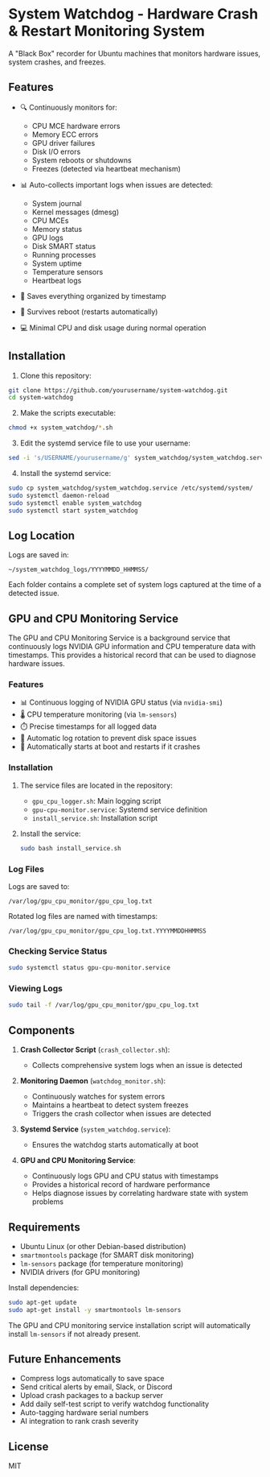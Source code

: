 # System Watchdog - Hardware Crash & Restart Monitoring System

A "Black Box" recorder for Ubuntu machines that monitors hardware issues, system crashes, and freezes.

## Features

- 🔍 Continuously monitors for:
  - CPU MCE hardware errors
  - Memory ECC errors
  - GPU driver failures
  - Disk I/O errors
  - System reboots or shutdowns
  - Freezes (detected via heartbeat mechanism)

- 📊 Auto-collects important logs when issues are detected:
  - System journal
  - Kernel messages (dmesg)
  - CPU MCEs
  - Memory status
  - GPU logs
  - Disk SMART status
  - Running processes
  - System uptime
  - Temperature sensors
  - Heartbeat logs

- 💾 Saves everything organized by timestamp
- 🔄 Survives reboot (restarts automatically)
- 💻 Minimal CPU and disk usage during normal operation

## Installation

1. Clone this repository:
```bash
git clone https://github.com/yourusername/system-watchdog.git
cd system-watchdog
```

2. Make the scripts executable:
```bash
chmod +x system_watchdog/*.sh
```

3. Edit the systemd service file to use your username:
```bash
sed -i 's/USERNAME/yourusername/g' system_watchdog/system_watchdog.service
```

4. Install the systemd service:
```bash
sudo cp system_watchdog/system_watchdog.service /etc/systemd/system/
sudo systemctl daemon-reload
sudo systemctl enable system_watchdog
sudo systemctl start system_watchdog
```

## Log Location

Logs are saved in:
```
~/system_watchdog_logs/YYYYMMDD_HHMMSS/
```

Each folder contains a complete set of system logs captured at the time of a detected issue.

## GPU and CPU Monitoring Service

The GPU and CPU Monitoring Service is a background service that continuously logs NVIDIA GPU information and CPU temperature data with timestamps. This provides a historical record that can be used to diagnose hardware issues.

### Features

- 📊 Continuous logging of NVIDIA GPU status (via `nvidia-smi`)
- 🌡️ CPU temperature monitoring (via `lm-sensors`)
- ⏱️ Precise timestamps for all logged data
- 📁 Automatic log rotation to prevent disk space issues
- 🔄 Automatically starts at boot and restarts if it crashes

### Installation

1. The service files are located in the repository:
   - `gpu_cpu_logger.sh`: Main logging script
   - `gpu-cpu-monitor.service`: Systemd service definition
   - `install_service.sh`: Installation script

2. Install the service:
   ```bash
   sudo bash install_service.sh
   ```

### Log Files

Logs are saved to:
```
/var/log/gpu_cpu_monitor/gpu_cpu_log.txt
```

Rotated log files are named with timestamps:
```
/var/log/gpu_cpu_monitor/gpu_cpu_log.txt.YYYYMMDDHHMMSS
```

### Checking Service Status

```bash
sudo systemctl status gpu-cpu-monitor.service
```

### Viewing Logs

```bash
sudo tail -f /var/log/gpu_cpu_monitor/gpu_cpu_log.txt
```

## Components

1. **Crash Collector Script** (`crash_collector.sh`):
   - Collects comprehensive system logs when an issue is detected

2. **Monitoring Daemon** (`watchdog_monitor.sh`):
   - Continuously watches for system errors
   - Maintains a heartbeat to detect system freezes
   - Triggers the crash collector when issues are detected

3. **Systemd Service** (`system_watchdog.service`):
   - Ensures the watchdog starts automatically at boot

4. **GPU and CPU Monitoring Service**:
   - Continuously logs GPU and CPU status with timestamps
   - Provides a historical record of hardware performance
   - Helps diagnose issues by correlating hardware state with system problems

## Requirements

- Ubuntu Linux (or other Debian-based distribution)
- `smartmontools` package (for SMART disk monitoring)
- `lm-sensors` package (for temperature monitoring)
- NVIDIA drivers (for GPU monitoring)

Install dependencies:
```bash
sudo apt-get update
sudo apt-get install -y smartmontools lm-sensors
```

The GPU and CPU monitoring service installation script will automatically install `lm-sensors` if not already present.

## Future Enhancements

- Compress logs automatically to save space
- Send critical alerts by email, Slack, or Discord
- Upload crash packages to a backup server
- Add daily self-test script to verify watchdog functionality
- Auto-tagging hardware serial numbers
- AI integration to rank crash severity

## License

MIT
